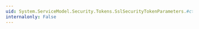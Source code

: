 ```yaml
---
uid: System.ServiceModel.Security.Tokens.SslSecurityTokenParameters.#ctor(System.Boolean,System.Boolean)
internalonly: False
---
```

